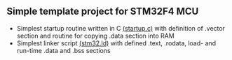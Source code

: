 ## Simple template project for STM32F4 MCU
* Simplest startup routine written in C [(startup.c)](./startup.c) with definition of .vector section and routine for copying .data section into RAM 
* Simplest linker script [(stm32.ld)](./stm32.ld) with defined .text, .rodata, load- and run-time .data and .bss sections 
